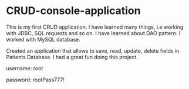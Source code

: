 # CRUD-console-application
This is my first CRUD application. I have learned many things, i.e working with JDBC, SQL requests and so on. 
I have learned about DAO pattern. I worked with MySQL database. 

Created an application that allows to save, read, update, delete fields in Patients Database.
I had a great fun doing this project.

username: root

password: rootPass777!

